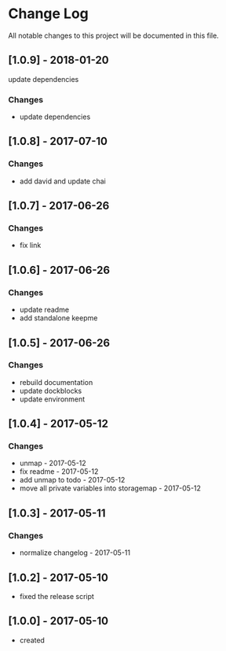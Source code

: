 # Change Log
All notable changes to this project will be documented in this file.

## [1.0.9] - 2018-01-20
update dependencies
### Changes
- update dependencies

## [1.0.8] - 2017-07-10
### Changes
- add david and update chai

## [1.0.7] - 2017-06-26
### Changes
- fix link

## [1.0.6] - 2017-06-26
### Changes
- update readme
- add standalone keepme

## [1.0.5] - 2017-06-26
### Changes
- rebuild documentation
- update dockblocks
- update environment

## [1.0.4] - 2017-05-12
### Changes
- unmap - 2017-05-12
- fix readme - 2017-05-12
- add unmap to todo - 2017-05-12
- move all private variables into storagemap - 2017-05-12

## [1.0.3] - 2017-05-11
### Changes
- normalize changelog - 2017-05-11

## [1.0.2] - 2017-05-10
- fixed the release script

## [1.0.0] - 2017-05-10
- created
